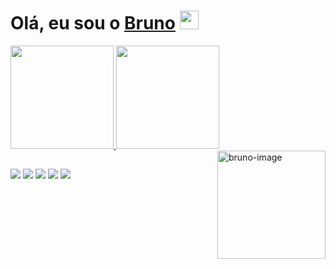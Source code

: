 
 <h1>Olá, eu sou o  <a href="https://www.linkedin.com/in/bruno-batistabbf/">Bruno</a> <img src = "https://media.giphy.com/media/hvRJCLFzcasrR4ia7z/giphy.gif" width="30 px"> </h1>

 <div>
  <a href="https://github.com/brunobatistabbf">
  <img height="165em" src="https://github-readme-stats.vercel.app/api?username=brunobatistabbf&show_icons=true&theme=dracula&include_all_commits=true&count_private=true"/>
  <img height="165em" src="https://github-readme-stats.vercel.app/api/top-langs/?username=brunobatistabbf&layout=compact&langs_count=7&theme=dracula"/>
    <img align="right"  height="173em" alt="bruno-image" src="https://1.bp.blogspot.com/-YqXS9ZavXvw/YUP8eQ5yxLI/AAAAAAAAUuI/l-b1qq7D1j0F7QALA-WR5dUZAahBspRjQCLcBGAsYHQ/s320/eu.png">
</div>

  ##
  <div> 
  <a href="https://www.youtube.com/channel/UCYs__hhi8p_INja7e_KXUwA/featured" target="_blank"><img src="https://img.shields.io/badge/YouTube-FF0000?style=for-the-badge&logo=youtube&logoColor=white" target="_blank"></a>
  <a href = "mailto:brunobatistaferreirabbf@gmail.com"><img src="https://img.shields.io/badge/-Gmail-%23333?style=for-the-badge&logo=gmail&logoColor=white" target="_blank"></a>
  <a href="https://www.linkedin.com/in/bruno-batistabbf/" target="_blank"><img src="https://img.shields.io/badge/-LinkedIn-%230077B5?style=for-the-badge&logo=linkedin&logoColor=white" target="_blank"></a> 
    <a href="https://brunobatistaoficial.medium.com/" target="_blank"><img src="https://img.shields.io/badge/Medium-12100E?style=for-the-badge&logo=medium&logoColor=white" target="_blank"></a>
     <a href="https://steamcommunity.com/id/bbatista/" target="_blank"><img src="https://img.shields.io/badge/Steam-000000?style=for-the-badge&logo=steam&logoColor=white" target="_blank"></a>
</div>
